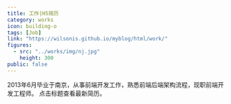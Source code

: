 ```yaml
---
title: 工作|H5简历
category: works
icon: building-o
tags: [Job]
link: "https://wilsonis.github.io/myblog/html/work/"
figures:
  - src: "../works/img/nj.jpg"
    height: 300
public: false
---
```


2013年6月毕业于南京，从事前端开发工作，熟悉前端后端架构流程，现职前端开发工程师。
点击标题查看最新简历。